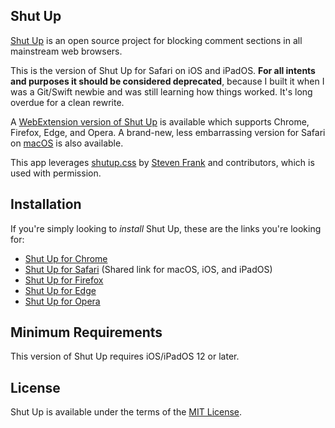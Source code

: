 ## Shut Up

[Shut Up][homepage] is an open source project for blocking comment sections in all mainstream web browsers.

This is the version of Shut Up for Safari on iOS and iPadOS. **For all intents and purposes it should be considered deprecated**, because I built it when I was a Git/Swift newbie and was still learning how things worked. It's long overdue for a clean rewrite.

A [WebExtension version of Shut Up][shut-up-webextension] is available which supports Chrome, Firefox, Edge, and Opera. A brand-new, less embarrassing version for Safari on [macOS][shut-up-native] is also available.

This app leverages [shutup.css][shutup-css] by [Steven Frank][site-steven] and contributors, which is used with permission.

## Installation

If you're simply looking to *install* Shut Up, these are the links you're looking for:

* [Shut Up for Chrome][ext-chrome]
* [Shut Up for Safari][ext-safari] (Shared link for macOS, iOS, and iPadOS)
* [Shut Up for Firefox][ext-firefox]
* [Shut Up for Edge][ext-edge]
* [Shut Up for Opera][ext-opera]

## Minimum Requirements

This version of Shut Up requires iOS/iPadOS 12 or later.

## License

Shut Up is available under the terms of the [MIT License][license].



[homepage]: https://rickyromero.com/shutup/  (Shut Up Homepage)
[shut-up-native]: https://github.com/RickyRomero/shut-up-native  (macOS version of Shut Up)
[shut-up-webextension]: https://github.com/RickyRomero/shut-up-webextension  (macOS version of Shut Up)
[license]: LICENSE.md  (MIT License)
[shutup-css]: https://github.com/panicsteve/shutup-css  (shutup-css on GitHub)
[site-steven]: https://stevenf.com  (Steven Frank's personal website)

[ext-chrome]: https://chrome.google.com/webstore/detail/oklfoejikkmejobodofaimigojomlfim?hl=en-US&amp;gl=US  (Shut Up on the Chrome Web Store)
[ext-safari]: https://apps.apple.com/app/id1015043880  (Shut Up on the App Store)
[ext-firefox]: https://addons.mozilla.org/en-US/firefox/addon/shut-up-comment-blocker/  (Shut Up at Firefox Add-ons)
[ext-edge]: https://microsoftedge.microsoft.com/addons/detail/giifliakcgfijgkejmenachfdncbpalp  (Shut Up at Edge Add-ons)
[ext-opera]: https://github.com/panicsteve/shutup-css#installation-on-opera  (Installation on Opera)
